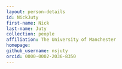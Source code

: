 ```yaml
---
layout: person-details
id: NickJuty
first-name: Nick
last-name: Juty
collection: people
affiliation: The University of Manchester
homepage:
github_username: nsjuty
orcid: 0000-0002-2036-8350
---
```

